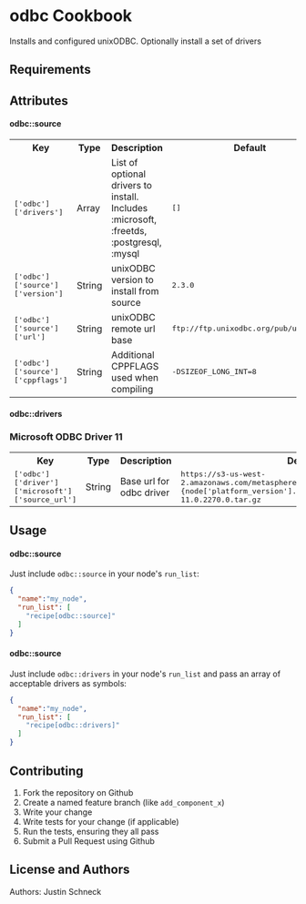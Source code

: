 odbc Cookbook
=============
Installs and configured unixODBC. Optionally install a set of drivers

Requirements
------------


Attributes
----------

#### odbc::source
<table>
  <tr>
    <th>Key</th>
    <th>Type</th>
    <th>Description</th>
    <th>Default</th>
  </tr>
  <tr>
    <td><tt>['odbc']['drivers']</tt></td>
    <td>Array</td>
    <td>List of optional drivers to install. Includes :microsoft, :freetds, :postgresql, :mysql</td>
    <td><tt>[]</tt></td>
  </tr>
  <tr>
    <td><tt>['odbc']['source']['version']</tt></td>
    <td>String</td>
    <td>unixODBC version to install from source</td>
    <td><tt>2.3.0</tt></td>
  </tr>
    <tr>
    <td><tt>['odbc']['source']['url']</tt></td>
    <td>String</td>
    <td>unixODBC remote url base</td>
    <td><tt>ftp://ftp.unixodbc.org/pub/unixODBC</tt></td>
  </tr>
  </tr>
    <tr>
    <td><tt>['odbc']['source']['cppflags']</tt></td>
    <td>String</td>
    <td>Additional CPPFLAGS used when compiling</td>
    <td><tt>-DSIZEOF_LONG_INT=8</tt></td>
  </tr>
</table>

#### odbc::drivers
### Microsoft ODBC Driver 11
<table>
  <tr>
    <th>Key</th>
    <th>Type</th>
    <th>Description</th>
    <th>Default</th>
  </tr>
  <tr>
    <td><tt>['odbc']['driver']['microsoft']['source_url']</tt></td>
    <td>String</td>
    <td>Base url for odbc driver</td>
    <td><tt>https://s3-us-west-2.amazonaws.com/metasphere/odbc/drivers/microsoft/RHEL#{node['platform_version'].to_i}/msodbcsql-11.0.2270.0.tar.gz</tt></td>
  </tr>
</table>

Usage
-----
#### odbc::source

Just include `odbc::source` in your node's `run_list`:

```json
{
  "name":"my_node",
  "run_list": [
    "recipe[odbc::source]"
  ]
}
```

#### odbc::source

Just include `odbc::drivers` in your node's `run_list` and pass an array of acceptable drivers as symbols:

```json
{
  "name":"my_node",
  "run_list": [
    "recipe[odbc::drivers]"
  ]
}
```

Contributing
------------
1. Fork the repository on Github
2. Create a named feature branch (like `add_component_x`)
3. Write your change
4. Write tests for your change (if applicable)
5. Run the tests, ensuring they all pass
6. Submit a Pull Request using Github

License and Authors
-------------------
Authors: Justin Schneck